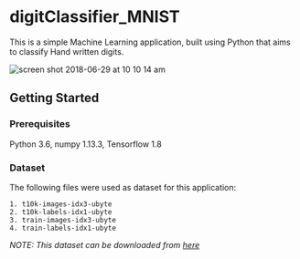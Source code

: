 # digitClassifier_MNIST
This is a simple Machine Learning application, built using Python that aims to classify Hand written digits.

![screen shot 2018-06-29 at 10 10 14 am](https://user-images.githubusercontent.com/13464773/42073507-d5d7e474-7b84-11e8-99e6-806f21ca3831.png)

## Getting Started

### Prerequisites

Python 3.6, numpy 1.13.3, Tensorflow 1.8

### Dataset

The following files were used as dataset for this application:
    
    1. t10k-images-idx3-ubyte
    2. t10k-labels-idx1-ubyte
    3. train-images-idx3-ubyte
    4. train-labels-idx1-ubyte

 *NOTE: This dataset can be downloaded from [here](http://yann.lecun.com/exdb/mnist/)*
